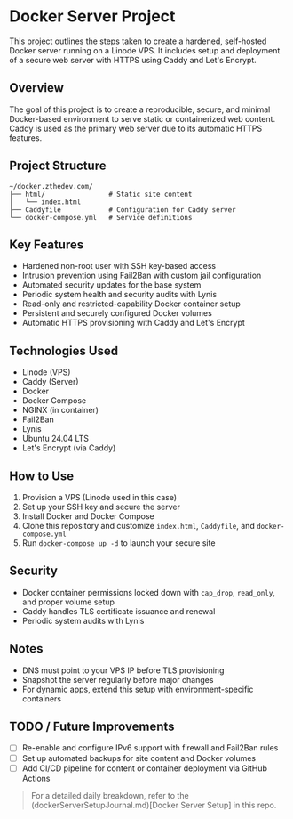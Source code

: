 # Docker Server Project

This project outlines the steps taken to create a hardened, self-hosted Docker server running on a Linode VPS. It includes setup and deployment of a secure web server with HTTPS using Caddy and Let's Encrypt.

## Overview
The goal of this project is to create a reproducible, secure, and minimal Docker-based environment to serve static or containerized web content. Caddy is used as the primary web server due to its automatic HTTPS features.

## Project Structure
```
~/docker.zthedev.com/
├── html/                # Static site content
│   └── index.html
├── Caddyfile            # Configuration for Caddy server
└── docker-compose.yml   # Service definitions
```

## Key Features
- Hardened non-root user with SSH key-based access
- Intrusion prevention using Fail2Ban with custom jail configuration
- Automated security updates for the base system
- Periodic system health and security audits with Lynis
- Read-only and restricted-capability Docker container setup
- Persistent and securely configured Docker volumes
- Automatic HTTPS provisioning with Caddy and Let's Encrypt

## Technologies Used
- Linode (VPS)
- Caddy (Server)
- Docker
- Docker Compose
- NGINX (in container)
- Fail2Ban
- Lynis
- Ubuntu 24.04 LTS
- Let's Encrypt (via Caddy)

## How to Use
1. Provision a VPS (Linode used in this case)
2. Set up your SSH key and secure the server
3. Install Docker and Docker Compose
4. Clone this repository and customize `index.html`, `Caddyfile`, and `docker-compose.yml`
5. Run `docker-compose up -d` to launch your secure site

## Security
- Docker container permissions locked down with `cap_drop`, `read_only`, and proper volume setup
- Caddy handles TLS certificate issuance and renewal
- Periodic system audits with Lynis

## Notes
- DNS must point to your VPS IP before TLS provisioning
- Snapshot the server regularly before major changes
- For dynamic apps, extend this setup with environment-specific containers

## TODO / Future Improvements
- [ ] Re-enable and configure IPv6 support with firewall and Fail2Ban rules
- [ ] Set up automated backups for site content and Docker volumes
- [ ] Add CI/CD pipeline for content or container deployment via GitHub Actions

> For a detailed daily breakdown, refer to the (dockerServerSetupJournal.md)[Docker Server Setup] in this repo.

